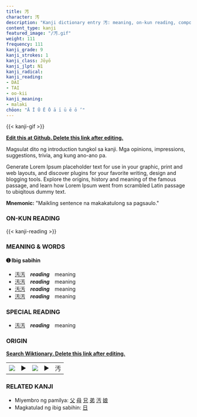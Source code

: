 ```yaml
---
title: 汚
character: 汚
description: "Kanji dictionary entry 汚: meaning, on-kun reading, compounds, origin, related kanji"
content_type: kanji
featured_image: "/汚.gif"
weight: 111
frequency: 111
kanji_grade: 9
kanji_strokes: 1
kanji_class: Jōyō
kanji_jlpt: N1
kanji_radical: 
kanji_reading: 
- DAI
- TAI
- oo-kii
kanji_meaning:
- malaki
chōon: "Ā Ī Ū Ē Ō ā ī ū ē ō ’"
---
```

[//]: # (Don't edit the line below. Kanji animated GIF code is automatically generated.)
{{< kanji-gif >}}

[//]: # (Edit below this line.)

**[Edit this at Github. Delete this link after editing.](https://github.com/tim0g/tim/tree/main/content/kanji/汚/index.md)**

Magsulat dito ng introduction tungkol sa kanji. Mga opinions, impressions, suggestions, trivia, ang kung ano-ano pa.

Generate Lorem Ipsum placeholder text for use in your graphic, print and web layouts, and discover plugins for your favorite writing, design and blogging tools. Explore the origins, history and meaning of the famous passage, and learn how Lorem Ipsum went from scrambled Latin passage to ubiqitous dummy text.
 
**Mnemonic:** "Maikling sentence na makakatulong sa pagsaulo."

### ON-KUN READING

[//]: # (Don't edit the line below. ON-KUN READING code is automatically generated.)
{{< kanji-reading >}}

### MEANING & WORDS

#### ➊ **Ibig sabihin**
  - [汚](../汚)[汚](../汚)　***reading***　meaning
  - [汚](../汚)[汚](../汚)　***reading***　meaning
  - [汚](../汚)[汚](../汚)　***reading***　meaning
  - [汚](../汚)[汚](../汚)　***reading***　meaning

### SPECIAL READING
  - [汚](../汚)[汚](../汚)　***reading***　meaning

### ORIGIN

**[Search Wiktionary. Delete this link after editing.](https://wiktionary.org/wiki/汚)**
<table class="kanji-table"><tr><td>
<img src="60px-汚-bronze.svg.png">
</td><td>▶</td><td>
<img src="60px-汚-oracle.svg.png">
</td><td>▶</td>
<td class="kanji-origin">汚</td>
</tr></table>

### RELATED KANJI
- Miyembro ng pamilya: [父](../父) [母](../母) [兄](../兄) [弟](../弟) [汚](../汚) [娘](../娘)
- Magkatulad ng ibig sabihin: [日](../日)
